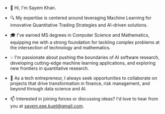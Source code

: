 - 👋 Hi, I'm Sayem Khan.

- 🔍 My expertise is centered around leveraging Machine Learning for innovative Quantitative Trading Strategies and AI-driven solutions.

- 🎓 I've earned MS degrees in Computer Science and Mathematics, equipping me with a strong foundation for tackling complex problems at the intersection of technology and mathematics.

- 💡 I'm passionate about pushing the boundaries of AI software research, developing cutting-edge machine learning applications, and exploring new frontiers in quantitative research.

- 🚀 As a tech entrepreneur, I always seek opportunities to collaborate on projects that drive transformation in finance, risk management, and beyond through data science and AI.

- 📫 Interested in joining forces or discussing ideas? I'd love to hear from you at sayem.eee.kuet@gmail.com.
<!---
skhan61/skhan61 is a ✨ special ✨ repository because its `README.md` (this file) appears on your GitHub profile.
You can click the Preview link to take a look at your changes.
--->
